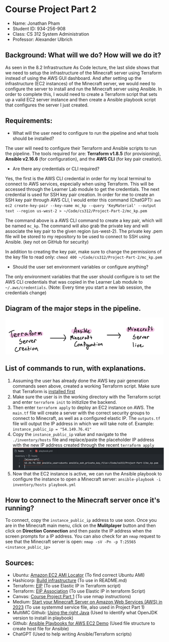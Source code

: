 # Course Project Part 2
- Name: Jonathan Pham
- Student ID: 934-256-908
- Class: CS 312 System Administration
- Professor: Alexander Ulbrich

## Background: What will we do? How will we do it? 
As seen in the 8.2 Infrastructure As Code lecture, the last slide shows that we need to setup the infrastructure of the Minecraft server using Terraform instead of using the AWS GUI dashboard. And after setting up the infrastructure (EC2 instances) of the Minecraft server, we would need to configure the server to install and run the Minecraft server using Ansible. In order to complete this, I would need to create a Terraform script that sets up a valid EC2 server instance and then create a Ansible playbook script that configures the server I just created. 

## Requirements:
- What will the user need to configure to run the pipeline and what tools should be installed?

The user will need to configure their Terraform and Ansible scripts to run the pipeline. The tools required for are: **Terraform v1.8.5** (for provisioning), **Ansible v2.16.6** (for configuration), and the **AWS CLI** (for key pair creation). 

- Are there any credentials or CLI required?

Yes, the first is the AWS CLI credential in order for my local terminal to connect to AWS services, especially when using Terraform. This will be accessed through the Learner Lab module to get the credentials. The next credential is used for SSH key pair creation. In order for me to create an SSH key pair through AWS CLI, I would enter this command (ChatGPT): `aws ec2 create-key-pair --key-name mc_kp --query 'KeyMaterial' --output text --region us-west-2 > ~/Code/cs312/Project-Part-2/mc_kp.pem`

The command above is a AWS CLI command to create a key pair, which will be named `mc_kp`. The command will also grab the private key and will associate the key pair to the given region (us-west-2). The private key .pem file will be stored to my repository to be used to connect to SSH using Ansible. (key not on GitHub for security) 

In addition to creating the key pair, make sure to change the permissions of the key file to read only: `chmod 400 ~/Code/cs312/Project-Part-2/mc_kp.pem`

- Should the user set environment variables or configure anything?

The only environment variables that the user should configure is to set the AWS CLI credentials that was copied in the Learner Lab module to `~/.aws/credentials`. (Note: Every time you start a new lab session, the credentials change)

## Diagram of the major steps in the pipeline. 

![Alt text](./diagram.jpg)

## List of commands to run, with explanations.
1. Assuming the user has already done the AWS key pair generation commands seen above, created a working Terraform script. Make sure that Terraform is [installed first](https://developer.hashicorp.com/terraform/tutorials/aws-get-started/install-cli) 
2. Make sure the user is in the working directory with the Terraform script and enter `terraform init` to initizlize the backend.
3. Then enter `terraform apply` to deploy an EC2 instance on AWS. The `main.tf` file will create a server with the correct security groups to connect to Minecraft, as well as a configured elastic IP. The `outputs.tf` file will output the IP address in which we will take note of. Example: `instance_public_ip = "54.149.76.41"`
4. Copy the `instance_public_ip` value and navigate to the `./inventory/hosts` file and replace/paste the placeholder IP address with the new IP address created through the recent `terraform apply`
![Alt text](./inventory.png)
5. Now that the EC2 instance is active, we can run the Ansible playbook to configure the instance to open a Minecraft server: `ansible-playbook -i inventory/hosts playbook.yml`
    
## How to connect to the Minecraft server once it's running?

To connect, copy the `instance_public_ip` address to use soon. Once you are in the Minecraft main menu, click on the **Mulitplayer** button and then click on **Direction Connection** and then paste the IP address when the screen prompts for a IP address. You can also check for an `nmap` request to see that the Minecraft server is open: `nmap -sV -Pn -p T:25565 <instance_public_ip>`

## Sources:

- Ubuntu: [Amazon EC2 AMI Locator](https://cloud-images.ubuntu.com/locator/ec2/) (To find correct Ubuntu AMI)
- Hashicorp: [Build infrastructure](https://developer.hashicorp.com/terraform/tutorials/aws-get-started/aws-build) (To use in README.md)
- Terraform: [EIP](https://registry.terraform.io/providers/hashicorp/aws/latest/docs/resources/eip) (To use Elastic IP in Terraform script)
- Terraform: [EIP Association](https://registry.terraform.io/providers/hashicorp/aws/latest/docs/resources/eip_association) (To use Elastic IP in terraform Script)
- Canvas:  [Course Project Part 1](https://canvas.oregonstate.edu/courses/1958308/assignments/9593748) (To use nmap instructions)
- Medium: [Start your Minecraft Server on Amazon Web Services (AWS) in 2023](https://medium.com/@cedric.lemercierlaos/start-your-minecraft-server-on-amazon-web-services-aws-d35f846a2d7c) (To use systemmd service file, also used in Project Part 1)
- MultiMC Github: [Using the right Java](https://github.com/MultiMC/Launcher/wiki/Using-the-right-Java) (Used to identify what OpenJDK version to install in playbook)
- Github: [Ansible Playbooks for AWS EC2 Demo](https://github.com/adulbrich/demo-ansible-playbook-ec2/tree/main) (Used file structure to create host file for Ansible)
- ChatGPT (Used to help writing Ansible/Terraform scripts)




